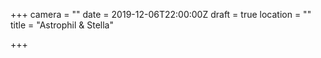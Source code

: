 +++
camera = ""
date = 2019-12-06T22:00:00Z
draft = true
location = ""
title = "Astrophil & Stella"

+++
